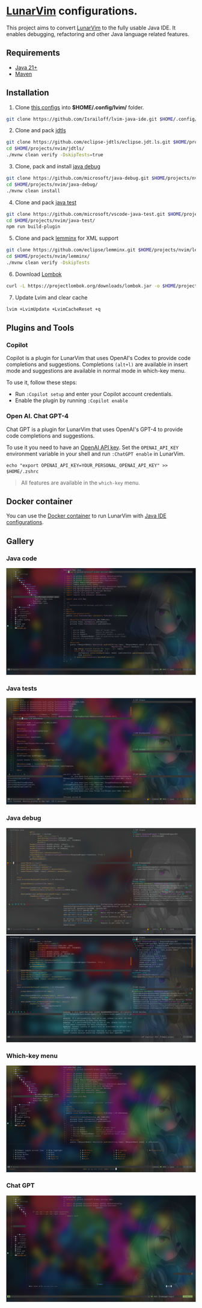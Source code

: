 # [LunarVim](https://www.lunarvim.org/) configurations.

This project aims to convert [LunarVim](https://www.lunarvim.org/) to the fully usable Java IDE. It enables debugging, refactoring and other Java language related features.

## Requirements

- [Java 21+](https://openjdk.org/projects/jdk/21/) 
- [Maven](https://maven.apache.org/download.cgi)

## Installation

1. Clone [this configs](https://github.com/Israiloff/lvim-java-ide) into **$HOME/.config/lvim/** folder.

```bash
git clone https://github.com/Israiloff/lvim-java-ide.git $HOME/.config/lvim/
```

2. Clone and pack [jdtls](https://github.com/eclipse-jdtls/eclipse.jdt.ls)

```bash
git clone https://github.com/eclipse-jdtls/eclipse.jdt.ls.git $HOME/projects/nvim/jdtls/
cd $HOME/projects/nvim/jdtls/
./mvnw clean verify -DskipTests=true
```

3. Clone, pack and install [java debug](https://github.com/microsoft/java-debug)

```bash
git clone https://github.com/microsoft/java-debug.git $HOME/projects/nvim/java-debug/
cd $HOME/projects/nvim/java-debug/
./mvnw clean install
```

4. Clone and pack [java test](https://github.com/microsoft/vscode-java-test)

```bash
git clone https://github.com/microsoft/vscode-java-test.git $HOME/projects/nvim/java-test/
cd $HOME/projects/nvim/java-test/
npm run build-plugin
```

5. Clone and pack [lemminx](https://github.com/eclipse/lemminx) for XML support

```bash
git clone https://github.com/eclipse/lemminx.git $HOME/projects/nvim/lemminx/
cd $HOME/projects/nvim/lemminx/
./mvnw clean verify -DskipTests
```

6. Download [Lombok](https://projectlombok.org/)

```bash
curl -L https://projectlombok.org/downloads/lombok.jar -o $HOME/projects/nvim/lombok.jar
```

7. Update Lvim and clear cache

```bash
lvim +LvimUpdate +LvimCacheReset +q
```

## Plugins and Tools

### Copilot
Copilot is a plugin for LunarVim that uses OpenAI's Codex to provide code completions and suggestions. 
Completions `(alt+l)` are available in insert mode and suggestions are available in normal mode in which-key menu.

To use it, follow these steps:
- Run `:Copilot setup` and enter your Copilot account credentials.
- Enable the plugin by running `:Copilot enable`

### Open AI. Chat GPT-4
Chat GPT is a plugin for LunarVim that uses OpenAI's GPT-4 to provide code completions and suggestions.

To use it you need to have an [OpenAI API key](https://platform.openai.com/api-keys). 
Set the `OPENAI_API_KEY` environment variable in your shell and run `:ChatGPT enable` in LunarVim.

```shell
echo "export OPENAI_API_KEY=YOUR_PERSONAL_OPENAI_API_KEY" >> $HOME/.zshrc
```

> All features are available in the `which-key` menu.

## Docker container
You can use the [Docker container](https://hub.docker.com/r/israiloff/lvim) to run LunarVim with [Java IDE configurations](https://github.com/Israiloff/lvim-java-ide).

## Gallery

### Java code
![Java](https://github.com/Israiloff/lvim-java-ide-resources/blob/master/vim_java_code.png)

### Java tests
![Java tests](https://github.com/Israiloff/lvim-java-ide-resources/blob/master/vim_java_tests.png)

### Java debug
![Java debug](https://github.com/Israiloff/lvim-java-ide-resources/blob/master/vim_java_debug.png)
![Java debug object expanded](https://github.com/Israiloff/lvim-java-ide-resources/blob/master/vim_java_debug_obj.png)

### Which-key menu
![Which-key menu](https://github.com/Israiloff/lvim-java-ide-resources/blob/master/vim_which_key_menu.png)

### Chat GPT
![Chat GPT](https://github.com/Israiloff/lvim-java-ide-resources/blob/master/vim_chat_gpt.png)
